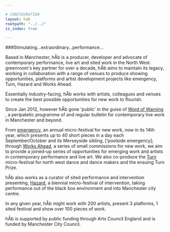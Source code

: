 ```yaml
---

# CONFIGURATION
layout: hab
rootpath: "../../"
is_index: true

---
```


###Stimulating…extraordinary…performance…    

Based in Manchester, hÅb is a producer, developer and advocate of contemporary performance, live art and sited work in the North West. greenroom's key partner for over a decade, hÅb aims to maintain its legacy, working in collaboration with a range of venues to produce showing opportunities, platforms and artist development projects like emergency, Turn, Hazard and Works Ahead.    

Essentially industry-facing, hÅb works with artists, colleagues and venues to create the best possible opportunities for new work to flourish.

Since Jan 2012, however hÅb gone 'public' in the guise of [Word of Warning](/index.html) , a peripatetic programme of and regular bulletin for contemporary live work in Manchester and beyond.   

From [emergency](/archive/2012-emergency), an annual micro-festival for new work, now in its 14th year, which presents up to 40 short pieces in a day each September/October and its Merseyside sibling, [‘poolside emergency]; through [Works Ahead](/archive/2012-springsummer/), a series of small commissions for new work, we aim to provide a joined-up series of opportunities for emerging work and artists in contemporary performance and live art.  We also co-produce the [Turn](http://turnmcr.posterous.com/turn-2013-call-for-proposals) micro-festival for north west dance and dance makers and the ensuing Turn Prize.    

hÅb also works as a curator of sited performance and intervention presenting, [Hazard](/archive/2012-hazard), a biennial micro-festival of intervention, taking performance out of the black box environment and into Manchester city centre.    

In any given year, hÅb might work with 200 artists, present 3 platforms, 1 sited festival and show over 100 pieces of work.    

hÅb is supported by public funding through Arts Council England and is funded by Manchester City Council.    

